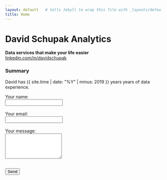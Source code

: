 ```yaml
---
layout: default   # tells Jekyll to wrap this file with _layouts/default.html
title: Home
---
```


# **David Schupak Analytics**
**Data services that make your life easier** <br>
[linkedin.com/in/davidschupak](linkedin.com/in/davidschupak )

### **Summary**
David has {{ site.time | date: "%Y" | minus: 2019 }} years years of data experience.

<form action="https://formspree.io/f/xkgzwaar" method="POST">
  <input type="hidden" name="_next" value="#sent">
  <input type="hidden" name="_subject" value="Inquiry from webite form">

  <label>
    Your name:<br>
    <input type="text" name="name" required>
  </label><br><br>

  <label>
    Your email:<br>
    <input type="email" name="email" required>
  </label><br><br>

  <label>
    Your message:<br>
    <textarea name="message" rows="5" required></textarea>
  </label><br><br>

  <button type="submit">Send</button>
</form>

<!-- 🔽 hidden by default; becomes visible when page reloads with #sent -->
<div id="sent" style="display:none; margin-top:1rem; color:green;">
  ✅ Thanks! Your message has been sent.
</div>

<script>
  /* If the URL ends in #sent, un‑hide the success banner */
  if (location.hash === '#sent') {
    document.getElementById('sent').style.display = 'block';
    /* optional: scroll to it */
    document.getElementById('sent').scrollIntoView({behavior:'smooth'});
  }
</script>
